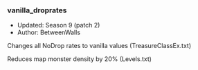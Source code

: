 ### vanilla_droprates

* Updated: Season 9 (patch 2)
* Author: BetweenWalls

Changes all NoDrop rates to vanilla values (TreasureClassEx.txt)

Reduces map monster density by 20% (Levels.txt)